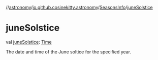 //[astronomy](../../../index.md)/[io.github.cosinekitty.astronomy](../index.md)/[SeasonsInfo](index.md)/[juneSolstice](june-solstice.md)

# juneSolstice

val [juneSolstice](june-solstice.md): [Time](../-time/index.md)

The date and time of the June soltice for the specified year.
